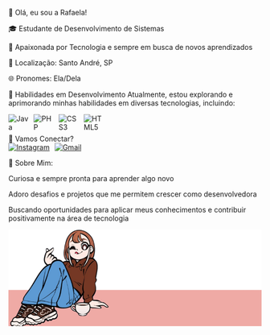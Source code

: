 👋 Olá, eu sou a Rafaela!

🎓 Estudante de Desenvolvimento de Sistemas

🌱 Apaixonada por Tecnologia e sempre em busca de novos aprendizados

📍 Localização: Santo André, SP

🌐 Pronomes: Ela/Dela

🚀 Habilidades em Desenvolvimento
Atualmente, estou explorando e aprimorando minhas habilidades em diversas tecnologias, incluindo:

<div style="display: flex; align-items: center; gap: 10px;"> <img src="https://cdn.jsdelivr.net/gh/devicons/devicon/icons/java/java-original.svg" width="40" height="40" alt="Java"/> <img src="https://cdn.jsdelivr.net/gh/devicons/devicon/icons/php/php-plain.svg" width="40" height="40" alt="PHP"/> <img src="https://cdn.jsdelivr.net/gh/devicons/devicon/icons/css3/css3-original.svg" width="40" height="40" alt="CSS3"/> <img src="https://cdn.jsdelivr.net/gh/devicons/devicon/icons/html5/html5-original.svg" width="40" height="40" alt="HTML5"/> </div>
💬 Vamos Conectar?
<div style="display: flex; align-items: center; gap: 10px;"> <a href="https://instagram.com/nany_nicee" target="_blank"><img src="https://img.shields.io/badge/-Instagram-%23E4405F?style=for-the-badge&logo=instagram&logoColor=white" alt="Instagram"/></a> <a href="mailto:rafabertacelli2303@gmail.com"><img src="https://img.shields.io/badge/Gmail-D14836?style=for-the-badge&logo=gmail&logoColor=white" alt="Gmail"/></a> </div>



🌈 Sobre Mim:

Curiosa e sempre pronta para aprender algo novo

Adoro desafios e projetos que me permitem crescer como desenvolvedora

Buscando oportunidades para aplicar meus conhecimentos e contribuir positivamente na área de tecnologia


![alt text](imagens/fotinhaw.png)
